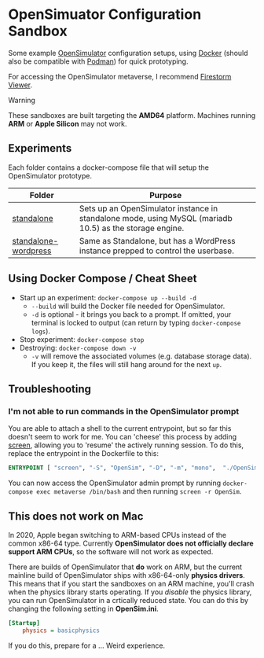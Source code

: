 # OpenSimuator Configuration Sandbox
Some example [OpenSimulator][os] configuration setups, using [Docker][docker] (should also be compatible with [Podman][podman]) for quick prototyping.

For accessing the OpenSimulator metaverse, I recommend [Firestorm Viewer](https://www.firestormviewer.org/os-operating-system/).

> [!WARNING]  
> These sandboxes are built targeting the **AMD64** platform. Machines running **ARM** or **Apple Silicon** may not work.

## Experiments

Each folder contains a docker-compose file that will setup the OpenSimulator prototype.

Folder                        | Purpose
------------------------------|--------
[standalone][os-s]            | Sets up an OpenSimulator instance in standalone mode, using MySQL (mariadb 10.5) as the storage engine.
[standalone-wordpress][os-wp] | Same as Standalone, but has a WordPress instance prepped to control the userbase.

[os-s]:  standalone
[os-wp]: standalone-wordpress

## Using Docker Compose / Cheat Sheet

* Start up an experiment: `docker-compose up --build -d`
  * `--build` will build the Docker file needed for OpenSimulator.
  * `-d` is optional - it brings you back to a prompt. If omitted, your terminal is locked to output (can return by typing `docker-compose logs`).
* Stop experiment: `docker-compose stop`
* Destroying: `docker-compose down -v`
  * `-v` will remove the associated volumes (e.g. database storage data). If you keep it, the files will still hang around for the next `up`.

## Troubleshooting

### I'm not able to run commands in the OpenSimulator prompt

You are able to attach a shell to the current entrypoint, but so far this doesn't seem to work for me. You can 'cheese' this process by adding [screen][screen], allowing you to 'resume' the actively running session. To do this, replace the entrypoint in the Dockerfile to this:

```dockerfile
ENTRYPOINT [ "screen", "-S", "OpenSim", "-D", "-m", "mono",  "./OpenSim.exe" ]
```

You can now access the OpenSimulator admin prompt by running `docker-compose exec metaverse /bin/bash` and then running `screen -r OpenSim`.

## This does not work on Mac

In 2020, Apple began switching to ARM-based CPUs instead of the common x86-64 type. Currently **OpenSimulator does not officially declare support ARM CPUs**, so the software will not work as expected.

There are builds of OpenSimulator that **do** work on ARM, but the current mainline build of OpenSimulator ships with x86-64-only **physics drivers**. This means that if you start the sandboxes on an ARM machine, you'll crash when the physics library starts operating. If you *disable* the physics library, you can run OpenSimulator in a crtically reduced state. You can do this by changing the following setting in **OpenSim.ini**.

```ini
[Startup]
    physics = basicphysics
```

If you do this, prepare for a ... Weird experience.

[os]:     http://opensimulator.org/wiki/Main_Page
[docker]: https://www.docker.com/
[wfi]:    https://github.com/docker/docker.github.io/blob/master/compose/startup-order.md
[podman]: https://podman.io/blogs/2021/01/11/podman-compose.html
[screen]: https://www.howtogeek.com/662422/how-to-use-linuxs-screen-command/
